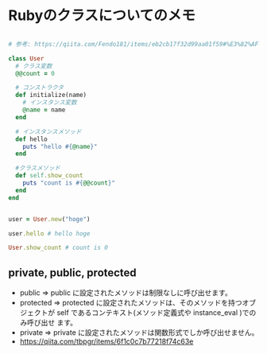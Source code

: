 # Rubyのクラスについてのメモ

```Ruby

# 参考: https://qiita.com/Fendo181/items/eb2cb17f32d99aa01f59#%E3%82%AF%E3%83%A9%E3%82%B9

class User
  # クラス変数
  @@count = 0

  # コンストラクタ
  def initialize(name)
    # インスタンス変数
    @name = name
  end

  # インスタンスメソッド
  def hello
    puts "hello #{@name}"
  end

  #クラスメソッド
  def self.show_count
    puts "count is #{@@count}"
  end
end


user = User.new("hoge")

user.hello # hello hoge

User.show_count # count is 0

```

## private, public, protected
- public => public に設定されたメソッドは制限なしに呼び出せます。
- protected => protected に設定されたメソッドは、そのメソッドを持つオブジェクトが self であるコンテキスト(メソッド定義式や instance_eval )でのみ呼び出せ ます。
- private => private に設定されたメソッドは関数形式でしか呼び出せません。
- https://qiita.com/tbpgr/items/6f1c0c7b77218f74c63e
